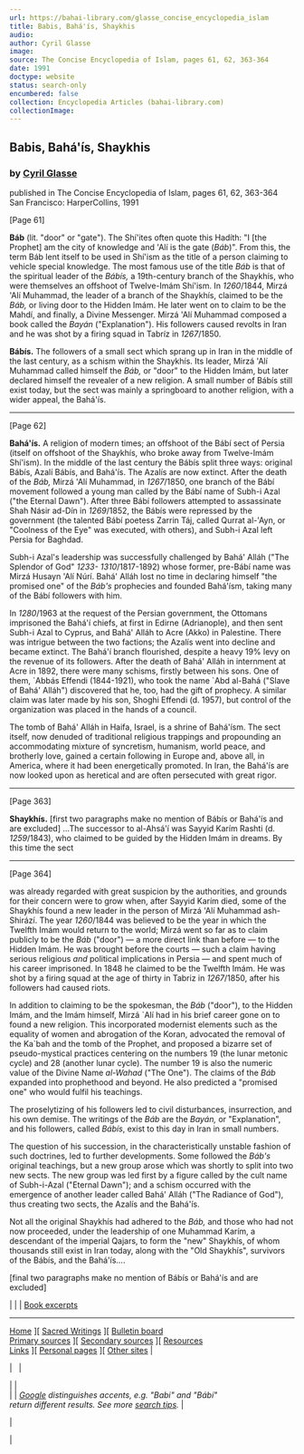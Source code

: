 ```yaml
---
url: https://bahai-library.com/glasse_concise_encyclopedia_islam
title: Babis, Bahá'ís, Shaykhis
audio: 
author: Cyril Glasse
image: 
source: The Concise Encyclopedia of Islam, pages 61, 62, 363-364
date: 1991
doctype: website
status: search-only
encumbered: false
collection: Encyclopedia Articles (bahai-library.com)
collectionImage: 
---
```



## Babis, Bahá'ís, Shaykhis

### by [Cyril Glasse](https://bahai-library.com/author/Cyril+Glasse)

published in The Concise Encyclopedia of Islam, pages 61, 62, 363-364  
San Francisco: HarperCollins, 1991


\[Page 61\]

**Báb** (lit. "door" or "gate"). The Shí'ites often quote this Hadíth: "I \[the Prophet\] am the city of knowledge and 'Alí is the gate (_Báb_)". From this, the term Báb lent itself to be used in Shí'ism as the title of a person claiming to vehicle special knowledge. The most famous use of the title _Báb_ is that of the spiritual leader of the _Bábís,_ a 19th-century branch of the Shaykhís, who were themselves an offshoot of Twelve-Imám Shí'ism. In _1260_/1844, Mirzá 'Alí Muhammad, the leader of a branch of the Shaykhís, claimed to be the _Báb,_ or living door to the Hidden Imám. He later went on to claim to be the Mahdí, and finally, a Divine Messenger. Mirzá 'Alí Muhammad composed a book called the _Bayán_ ("Explanation"). His followers caused revolts in Iran and he was shot by a firing squad in Tabríz in _1267_/1850.

**Bábís.** The followers of a small sect which sprang up in Iran in the middle of the last century, as a schism within the Shaykhís. Its leader, Mirzá 'Alí Muhammad called himself the _Báb,_ or "door" to the Hidden Imám, but later declared himself the revealer of a new religion. A small number of Bábís still exist today, but the sect was mainly a springboard to another religion, with a wider appeal, the Bahá'ís.

* * *

\[Page 62\]

**Bahá'ís.** A religion of modern times; an offshoot of the Bábí sect of Persia (itself on offshoot of the Shaykhís, who broke away from Twelve-Imám Shí'ism). In the middle of the last century the Bábís split three ways: original Bábís, Azalí Bábís, and Bahá'ís. The Azalís are now extinct. After the death of the _Báb,_ Mirzá 'Alí Muhammad, in _1267_/1850, one branch of the Bábí movement followed a young man called by the Bábí name of Subh-i Azal ("the Eternal Dawn"). After three Bábí followers attempted to assassinate Shah Násir ad-Dín in _1269_/1852, the Bábís were repressed by the government (the talented Bábí poetess Zarrin Táj, called Qurrat al-'Ayn, or "Coolness of the Eye" was executed, with others), and Subh-i Azal left Persia for Baghdad.

Subh-i Azal's leadership was successfully challenged by Bahá' Alláh ("The Splendor of God" _1233- 1310_/1817-1892) whose former, pre-Bábí name was Mirzá Husayn 'Alí Núrí. Bahá' Alláh lost no time in declaring himself "the promised one" of the _Báb's_ prophecies and founded Bahá'ísm, taking many of the Bábí followers with him.

In _1280_/1963 at the request of the Persian government, the Ottomans imprisoned the Bahá'í chiefs, at first in Edirne (Adrianople), and then sent Subh-i Azal to Cyprus, and Bahá' Alláh to Acre (Akko) in Palestine. There was intrigue between the two factions; the Azalís went into decline and became extinct. The Bahá'í branch flourished, despite a heavy 19% levy on the revenue of its followers. After the death of Bahá' Alláh in internment at Acre in 1892, there were many schisms, firstly between his sons. One of them, \`Abbás Effendi (1844-1921), who took the name \`Abd al-Bahá ("Slave of Bahá' Alláh") discovered that he, too, had the gift of prophecy. A similar claim was later made by his son, Shoghi Effendi (d. 1957), but control of the organization was placed in the hands of a council.

The tomb of Bahá' Alláh in Haifa, Israel, is a shrine of Bahá'ísm. The sect itself, now denuded of traditional religious trappings and propounding an accommodating mixture of syncretism, humanism, world peace, and brotherly love, gained a certain following in Europe and, above all, in America, where it had been energetically promoted. In Iran, the Bahá'ís are now looked upon as heretical and are often persecuted with great rigor.

* * *

\[Page 363\]

**Shaykhís.** \[first two paragraphs make no mention of Bábís or Bahá'ís and are excluded\] ...The successor to al-Ahsá'í was Sayyid Karím Rashti (d. _1259_/1843), who claimed to be guided by the Hidden Imám in dreams. By this time the sect

* * *

\[Page 364\]

was already regarded with great suspicion by the authorities, and grounds for their concern were to grow when, after Sayyid Karím died, some of the Shaykhís found a new leader in the person of Mirzá 'Alí Muhammad ash-Shirází. The year _1260_/1844 was believed to be the year in which the Twelfth Imám would return to the world; Mirzá went so far as to claim publicly to be the _Báb_ ("door") — a more direct link than before — to the Hidden Imám. He was brought before the courts — such a claim having serious religious _and_ political implications in Persia — and spent much of his career imprisoned. In 1848 he claimed to be the Twelfth Imám. He was shot by a firing squad at the age of thirty in Tabriz in _1267_/1850, after his followers had caused riots.

In addition to claiming to be the spokesman, the _Báb_ ("door"), to the Hidden Imám, and the Imám himself, Mirzá \`Alí had in his brief career gone on to found a new religion. This incorporated modernist elements such as the equality of women and abrogation of the Koran, advocated the removal of the Ka\`bah and the tomb of the Prophet, and proposed a bizarre set of pseudo-mystical practices centering on the numbers 19 (the lunar metonic cycle) and 28 (another lunar cycle). The number 19 is also the numeric value of the Divine Name _al-Wahad_ ("The One"). The claims of the _Báb_ expanded into prophethood and beyond. He also predicted a "promised one" who would fulfil his teachings.

The proselytizing of his followers led to civil disturbances, insurrection, and his own demise. The writings of the _Báb_ are the _Bayán,_ or "Explanation", and his followers, called _Bábís_, exist to this day in Iran in small numbers.

The question of his succession, in the characteristically unstable fashion of such doctrines, led to further developments. Some followed the _Báb's_ original teachings, but a new group arose which was shortly to split into two new sects. The new group was led first by a figure called by the cult name of Subh-i-Azal ("Eternal Dawn"); and a schism occurred with the emergence of another leader called Bahá' Alláh ("The Radiance of God"), thus creating two sects, the Azalís and the Bahá'ís.

Not all the original Shaykhís had adhered to the _Báb,_ and those who had not now proceeded, under the leadership of one Muhammad Karím, a descendant of the imperial Qajars, to form the "new" Shaykhís, of whom thousands still exist in Iran today, along with the "Old Shaykhís", survivors of the Bábís, and the Bahá'ís....

\[final two paragraphs make no mention of Bábís or Bahá'ís and are excluded\]

| 
| 
| [Book excerpts](http://bahai-library.com/excerpts/)
* * *

[Home](http://bahai-library.com/) \]\[ [Sacred Writings](http://bahai-library.com/writings/) \]\[ [Bulletin board](http://bahai-library.com/wwwboard/)  
[Primary sources](http://bahai-library.com/etc/primary.html) \]\[ [Secondary sources](http://bahai-library.com/etc/secondary.html) \]\[ [Resources](http://bahai-library.com/etc/resources.html)  
[Links](http://bahai-library.com/etc/links.html) \]\[ [Personal pages](http://bahai-library.com/personal/) \]\[ [Other sites](http://bahai-library.com/etc/othersites.html) |

 |   | 

|  |    
 |
| _[Google](http://google.com) distinguishes accents, e.g. "Babi" and "Bábí"_  
_return different results. See more [search tips](http://www.google.com/intl/en_extra/help.html)._ |



 |

 |